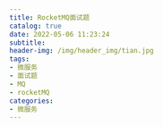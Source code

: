 ```yaml
---
title: RocketMQ面试题
catalog: true
date: 2022-05-06 11:23:24
subtitle:
header-img: /img/header_img/tian.jpg
tags:
- 微服务
- 面试题
- MQ
- rocketMQ
categories:
- 微服务
---
```


